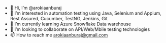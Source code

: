 - 👋 Hi, I’m @arokiaanburaj
- 👀 I’m interested in automation testing using Java, Selenium and Appium, Rest Assured, Cucumber, TestNG, Jenkins, Git
- 🌱 I’m currently learning Azure Snowflake Data warehouse
- 💞️ I’m looking to collaborate on API/Web/Mbile testing technologies
- 📫 How to reach me arokiaanburaj@gmail.com

<!---
arokiaanburaj/arokiaanburaj is a ✨ special ✨ repository because its `README.md` (this file) appears on your GitHub profile.
You can click the Preview link to take a look at your changes.
--->
